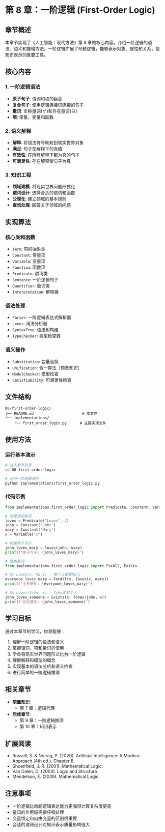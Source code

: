 # 第 8 章：一阶逻辑 (First-Order Logic)

## 章节概述

本章节实现了《人工智能：现代方法》第 8 章的核心内容，介绍一阶逻辑的语法、语义和推理方法。一阶逻辑扩展了命题逻辑，能够表示对象、属性和关系，是知识表示的重要工具。

## 核心内容

### 1. 一阶逻辑语法

- **原子句子**: 谓词和项的组合
- **复合句子**: 使用逻辑连接词连接的句子
- **量词**: 全称量词(∀)和存在量词(∃)
- **项**: 常量、变量和函数

### 2. 语义解释

- **解释**: 将语法符号映射到现实世界对象
- **满足**: 句子在解释下的真值
- **有效性**: 在所有解释下都为真的句子
- **可满足性**: 存在解释使句子为真

### 3. 知识工程

- **领域建模**: 将现实世界问题形式化
- **谓词设计**: 选择合适的谓词和函数
- **公理化**: 建立领域的基本规则
- **查询处理**: 回答关于领域的问题

## 实现算法

### 核心类和函数

- `Term`: 项的抽象类
- `Constant`: 常量项
- `Variable`: 变量项
- `Function`: 函数项
- `Predicate`: 谓词类
- `Sentence`: 一阶逻辑句子
- `Quantifier`: 量词类
- `Interpretation`: 解释类

### 语法处理

- `Parser`: 一阶逻辑表达式解析器
- `Lexer`: 词法分析器
- `SyntaxTree`: 语法树构建
- `TypeChecker`: 类型检查器

### 语义操作

- `Substitution`: 变量替换
- `Unification`: 合一算法（预备知识）
- `ModelChecker`: 模型检查
- `Satisfiability`: 可满足性检查

## 文件结构

```
08-first-order-logic/
├── README.md                      # 本文件
└── implementations/
    └── first_order_logic.py      # 主要实现文件
```

## 使用方法

### 运行基本演示

```bash
# 进入章节目录
cd 08-first-order-logic

# 运行一阶逻辑演示
python implementations/first_order_logic.py
```

### 代码示例

```python
from implementations.first_order_logic import Predicate, Constant, Variable, Sentence

# 创建谓词和项
loves = Predicate("Loves", 2)
john = Constant("John")
mary = Constant("Mary")
x = Variable("x")

# 构建原子句子
john_loves_mary = loves(john, mary)
print(f"原子句子: {john_loves_mary}")

# 使用量词
from implementations.first_order_logic import ForAll, Exists

# ∀x Loves(x, Mary) - 每个人都爱Mary
everyone_loves_mary = ForAll(x, loves(x, mary))
print(f"全称量化: {everyone_loves_mary}")

# ∃x Loves(John, x) - John爱某个人
john_loves_someone = Exists(x, loves(john, x))
print(f"存在量化: {john_loves_someone}")
```

## 学习目标

通过本章节的学习，你将能够：

1. 理解一阶逻辑的语法和语义
2. 掌握谓词、项和量词的使用
3. 学会将现实世界问题形式化为一阶逻辑
4. 理解解释和模型的概念
5. 实现基本的语法分析和语义检查
6. 进行简单的一阶逻辑推理

## 相关章节

- **前置知识**:
  - 第 7 章：逻辑代理
- **后续章节**:
  - 第 9 章：一阶逻辑推理
  - 第 10 章：知识表示

## 扩展阅读

- Russell, S. & Norvig, P. (2020). Artificial Intelligence: A Modern Approach (4th ed.). Chapter 8.
- Shoenfield, J. R. (2001). Mathematical Logic.
- Van Dalen, D. (2004). Logic and Structure.
- Mendelson, E. (2009). Mathematical Logic.

## 注意事项

- 一阶逻辑比命题逻辑表达能力更强但计算复杂度更高
- 量词的作用域需要仔细处理
- 变量绑定和自由变量的区别很重要
- 合适的谓词设计对知识表示质量影响很大

